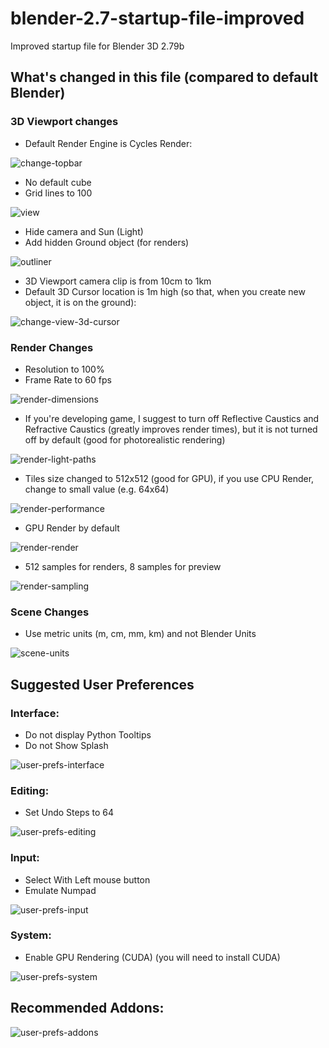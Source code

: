 # blender-2.7-startup-file-improved
Improved startup file for Blender 3D 2.79b

## What's changed in this file (compared to default Blender)

### 3D Viewport changes

* Default Render Engine is Cycles Render:

![change-topbar](https://user-images.githubusercontent.com/391735/54474075-40ccef00-481b-11e9-9383-865e7c231c02.png)

* No default cube
* Grid lines to 100

![view](https://user-images.githubusercontent.com/391735/54474435-b470fb00-481f-11e9-95e2-9a3d93323eaf.png)

* Hide camera and Sun (Light)
* Add hidden Ground object (for renders)

![outliner](https://user-images.githubusercontent.com/391735/54474765-eab07980-4823-11e9-812d-d8ae94c75b82.png)

* 3D Viewport camera clip is from 10cm to 1km
* Default 3D Cursor location is 1m high (so that, when you create new object, it is on the ground):

![change-view-3d-cursor](https://user-images.githubusercontent.com/391735/54474124-de282300-481b-11e9-9185-3a3379517b27.png)

### Render Changes

* Resolution to 100%
* Frame Rate to 60 fps

![render-dimensions](https://user-images.githubusercontent.com/391735/54474272-0ca6fd80-481e-11e9-8622-6f21b80dcdab.png)

* If you're developing game, I suggest to turn off Reflective Caustics and Refractive Caustics (greatly improves render times), but it is not turned off by default (good for photorealistic rendering)

![render-light-paths](https://user-images.githubusercontent.com/391735/54474273-0ca6fd80-481e-11e9-9b21-1e21e66659a6.png)

* Tiles size changed to 512x512 (good for GPU), if you use CPU Render, change to small value (e.g. 64x64)

![render-performance](https://user-images.githubusercontent.com/391735/54474274-0d3f9400-481e-11e9-8ec2-e21e91424c4c.png)

* GPU Render by default

![render-render](https://user-images.githubusercontent.com/391735/54474275-0d3f9400-481e-11e9-886b-0ce770b5c22e.png)

* 512 samples for renders, 8 samples for preview

![render-sampling](https://user-images.githubusercontent.com/391735/54474276-0d3f9400-481e-11e9-9800-7e2b3a8ef180.png)

### Scene Changes

* Use metric units (m, cm, mm, km) and not Blender Units

![scene-units](https://user-images.githubusercontent.com/391735/54474762-e4220200-4823-11e9-998f-425ddabbcc60.png)

## Suggested User Preferences

### Interface:

* Do not display Python Tooltips
* Do not Show Splash

![user-prefs-interface](https://user-images.githubusercontent.com/391735/54473821-f5fda800-4817-11e9-840b-ab47e6097a02.png)

### Editing:

* Set Undo Steps to 64

![user-prefs-editing](https://user-images.githubusercontent.com/391735/54474000-3d853380-481a-11e9-92d9-f01cf6ae5d16.png)

### Input:

* Select With Left mouse button
* Emulate Numpad

![user-prefs-input](https://user-images.githubusercontent.com/391735/54474002-437b1480-481a-11e9-98cb-d536eee73003.png)

### System:

* Enable GPU Rendering (CUDA) (you will need to install CUDA)

![user-prefs-system](https://user-images.githubusercontent.com/391735/54474006-4c6be600-481a-11e9-91fd-6e4c859d8833.png)

## Recommended Addons:

![user-prefs-addons](https://user-images.githubusercontent.com/391735/54474008-51309a00-481a-11e9-9fe5-10669604e41f.png)
